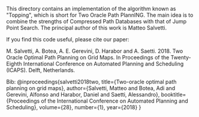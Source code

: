 This directory contains an implementation of the algorithm known as "Topping", which is short for Two Oracle Path PlannING. The main idea is to combine the strengths of Compressed Path Databases with that of Jump Point Search. The principal author of this work is Matteo Salvetti. 

If you find this code useful, please cite our paper:

M. Salvetti, A. Botea, A. E. Gerevini, D. Harabor and A. Saetti. 2018. Two Oracle Optimal Path Planning on Grid Maps. In Proceedings of the Twenty-Eighth International Conference on Automated Planning and Scheduling (ICAPS). Delft, Netherlands.

Bib: @inproceedings{salvetti2018two, title={Two-oracle optimal path planning on grid maps}, author={Salvetti, Matteo and Botea, Adi and Gerevini, Alfonso and Harabor, Daniel and Saetti, Alessandro}, booktitle={Proceedings of the International Conference on Automated Planning and Scheduling}, volume={28}, number={1}, year={2018} }

